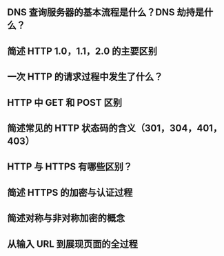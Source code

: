 ## DNS 查询服务器的基本流程是什么？DNS 劫持是什么？



## 简述 HTTP 1.0，1.1，2.0 的主要区别

## 一次 HTTP 的请求过程中发生了什么？

## HTTP 中 GET 和 POST 区别

## 简述常见的 HTTP 状态码的含义（301，304，401，403）

## HTTP 与 HTTPS 有哪些区别？

## 简述 HTTPS 的加密与认证过程

## 简述对称与非对称加密的概念

## 从输入 URL 到展现页面的全过程